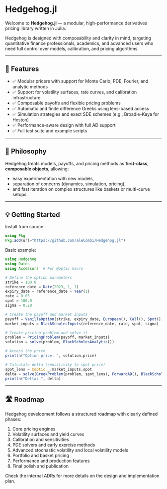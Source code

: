 # Hedgehog.jl

Welcome to **Hedgehog.jl** — a modular, high-performance derivatives pricing library written in Julia.

Hedgehog is designed with composability and clarity in mind, targeting quantitative finance professionals, academics, and advanced users who need full control over models, calibration, and pricing algorithms.

---

## 🚀 Features

- ✅ Modular pricers with support for Monte Carlo, PDE, Fourier, and analytic methods  
- ✅ Support for volatility surfaces, rate curves, and calibration infrastructure  
- ✅ Composable payoffs and flexible pricing problems  
- ✅ Automatic and finite difference Greeks using lens-based access  
- ✅ Simulation strategies and exact SDE schemes (e.g., Broadie-Kaya for Heston)  
- ✅ Performance-aware design with full AD support  
- ✅ Full test suite and example scripts

---

## 🧠 Philosophy

Hedgehog treats models, payoffs, and pricing methods as **first-class, composable objects**, allowing:
- easy experimentation with new models,
- separation of concerns (dynamics, simulation, pricing),
- and fast iteration on complex structures like baskets or multi-curve setups.

---

## 💡 Getting Started

Install from source:

```julia
using Pkg
Pkg.add(url="https://github.com/aleCombi/Hedgehog.jl")
```

Basic example:

```julia
using Hedgehog
using Dates
using Accessors  # For @optic macro

# Define the option parameters
strike = 100.0
reference_date = Date(2023, 1, 1)
expiry_date = reference_date + Year(1)
rate = 0.05
spot = 100.0
sigma = 0.20

# Create the payoff and market inputs
payoff = VanillaOption(strike, expiry_date, European(), Call(), Spot())
market_inputs = BlackScholesInputs(reference_date, rate, spot, sigma)

# Create pricing problem and solve it
problem = PricingProblem(payoff, market_inputs)
solution = solve(problem, BlackScholesAnalytic())

# Access the price
println("Option price: ", solution.price)

# Calculate delta (sensitivity to spot price)
spot_lens = @optic _.market_inputs.spot
delta = solve(GreekProblem(problem, spot_lens), ForwardAD(), BlackScholesAnalytic()).greek
println("Delta: ", delta)
```

---

## 🛣️ Roadmap

Hedgehog development follows a structured roadmap with clearly defined phases:

1. Core pricing engines
2. Volatility surfaces and yield curves
3. Calibration and sensitivities
4. PDE solvers and early exercise methods
5. Advanced stochastic volatility and local volatility models
6. Portfolio and basket pricing
7. Performance and production features
8. Final polish and publication

Check the internal ADRs for more details on the design and implementation plan.